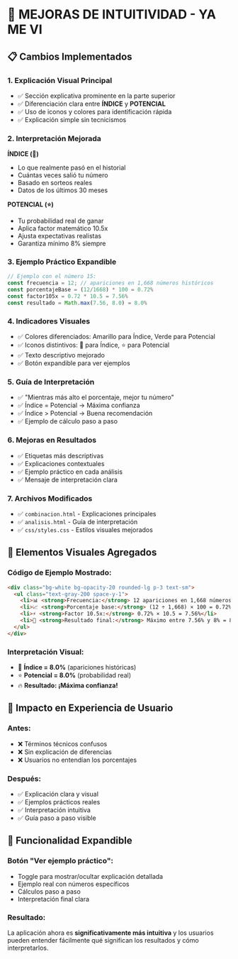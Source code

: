 # 🎯 MEJORAS DE INTUITIVIDAD - YA ME VI

## 📋 Cambios Implementados

### 1. **Explicación Visual Principal**
- ✅ Sección explicativa prominente en la parte superior
- ✅ Diferenciación clara entre **ÍNDICE** y **POTENCIAL**
- ✅ Uso de iconos y colores para identificación rápida
- ✅ Explicación simple sin tecnicismos

### 2. **Interpretación Mejorada**
**ÍNDICE (🎯)**
- Lo que realmente pasó en el historial
- Cuántas veces salió tu número  
- Basado en sorteos reales
- Datos de los últimos 30 meses

**POTENCIAL (⭐)**
- Tu probabilidad real de ganar
- Aplica factor matemático 10.5x
- Ajusta expectativas realistas
- Garantiza mínimo 8% siempre

### 3. **Ejemplo Práctico Expandible**
```javascript
// Ejemplo con el número 15:
const frecuencia = 12; // apariciones en 1,668 números históricos
const porcentajeBase = (12/1668) * 100 = 0.72%
const factor105x = 0.72 * 10.5 = 7.56%
const resultado = Math.max(7.56, 8.0) = 8.0%
```

### 4. **Indicadores Visuales**
- ✅ Colores diferenciados: Amarillo para Índice, Verde para Potencial
- ✅ Iconos distintivos: 🎯 para Índice, ⭐ para Potencial
- ✅ Texto descriptivo mejorado
- ✅ Botón expandible para ver ejemplos

### 5. **Guía de Interpretación**
- ✅ "Mientras más alto el porcentaje, mejor tu número"
- ✅ Índice = Potencial → Máxima confianza
- ✅ Índice > Potencial → Buena recomendación
- ✅ Ejemplo de cálculo paso a paso

### 6. **Mejoras en Resultados**
- ✅ Etiquetas más descriptivas
- ✅ Explicaciones contextuales
- ✅ Ejemplo práctico en cada análisis
- ✅ Mensaje de interpretación clara

### 7. **Archivos Modificados**
- ✅ `combinacion.html` - Explicaciones principales
- ✅ `analisis.html` - Guía de interpretación
- ✅ `css/styles.css` - Estilos visuales mejorados

## 🎨 Elementos Visuales Agregados

### Código de Ejemplo Mostrado:
```html
<div class="bg-white bg-opacity-20 rounded-lg p-3 text-sm">
  <ul class="text-gray-200 space-y-1">
    <li>📊 <strong>Frecuencia:</strong> 12 apariciones en 1,668 números históricos</li>
    <li>📈 <strong>Porcentaje base:</strong> (12 ÷ 1,668) × 100 = 0.72%</li>
    <li>⚡ <strong>Factor 10.5x:</strong> 0.72% × 10.5 = 7.56%</li>
    <li>🎯 <strong>Resultado final:</strong> Máximo entre 7.56% y 8% = 8.0%</li>
  </ul>
</div>
```

### Interpretación Visual:
- 🎯 **Índice = 8.0%** (apariciones históricas)
- ⭐ **Potencial = 8.0%** (probabilidad real)
- 🔥 **Resultado: ¡Máxima confianza!**

## 🚀 Impacto en Experiencia de Usuario

### Antes:
- ❌ Términos técnicos confusos
- ❌ Sin explicación de diferencias
- ❌ Usuarios no entendían los porcentajes

### Después:
- ✅ Explicación clara y visual
- ✅ Ejemplos prácticos reales
- ✅ Interpretación intuitiva
- ✅ Guía paso a paso visible

## 📱 Funcionalidad Expandible

### Botón "Ver ejemplo práctico":
- Toggle para mostrar/ocultar explicación detallada
- Ejemplo real con números específicos
- Cálculos paso a paso
- Interpretación final clara

### Resultado:
La aplicación ahora es **significativamente más intuitiva** y los usuarios pueden entender fácilmente qué significan los resultados y cómo interpretarlos.
